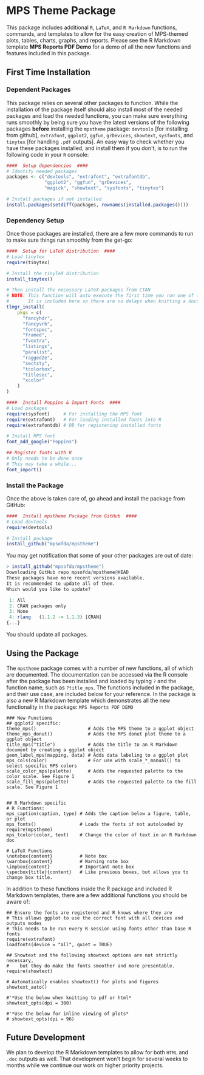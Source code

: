 # MPS Theme Package

This package includes additional `R`, `LaTeX`, and `R Markdown` functions, commands, and templates to allow for the easy creation of MPS-themed plots, tables, charts, graphs, and reports. Please see the R Markdown template **MPS Reports PDF Demo** for a demo of all the new functions and features included in this package. 

## First Time Installation
### Dependent Packages
This package relies on several other packages to function. While the installation of the package itself should also install most of the needed packages and load the needed functions, you can make sure everything runs smoothly by being sure you have the latest versions of the following packages **before** installing the `mpstheme` package: `devtools` [for installing from github], `extrafont`, `ggplot2`, `ggfun`, `grDevices`, `showtext`, `sysfonts`, and `tinytex` [for handling `.pdf` outputs]. An easy way to check whether you have these packages installed, and install them if you don't, is to run the following code in your `R` console:

```r
####  Setup dependencies  ####
# Identify needed packages
packages <- c("devtools", "extrafont", "extrafontdb",
              "ggplot2", "ggfun", "grDevices",
              "magick", "showtext", "sysfonts", "tinytex")

# Install packages if not installed
install.packages(setdiff(packages, rownames(installed.packages())))
```

### Dependency Setup

Once those packages are installed, there are a few more commands to run to make sure things run smoothly from the get-go:

```r
####  Setup for LaTeX distribution  ####
# Load tinytex
require(tinytex)

# Install the tinyTeX distribution
install_tinytex()

# Then install the necessary LaTeX packages from CTAN
# NOTE: This function will auto execute the first time you run one of the new R Markdown templates.
#       It is included here so there are no delays when knitting a document the first time.
tlmgr_install(
    pkgs = c(
      "fancyhdr",
      "fancyvrb",
      "fontspec",
      "framed",
      "fvextra",
      "listings",
      "paralist",
      "ragged2e",
      "sectsty",
      "tcolorbox",
      "titlesec",
      "xcolor"
    )
)

####  Install Poppins & Import Fonts  ####
# Load packages
require(sysfont)     # For installing the MPS font
require(extrafont)   # For loading installed fonts into R
require(extrafontdb) # DB for registering installed fonts

# Install MPS font
font_add_google("Poppins")

## Register fonts with R
# Only needs to be done once
# This may take a while...
font_import()
```

### Install the Package

Once the above is taken care of, go ahead and install the package from GitHub:

```r
####  Install mpstheme Package from GitHub  ####
# Load devtools
require(devtools)

# Install package
install_github("mpsofda/mpstheme")
```

You may get notification that some of your other packages are out of date:
```r
> install_github("mpsofda/mpstheme")
Downloading GitHub repo mpsofda/mpstheme@HEAD
These packages have more recent versions available.
It is recommended to update all of them.
Which would you like to update?

 1: All                            
 2: CRAN packages only             
 3: None                           
 4: rlang   (1.1.2 -> 1.1.3) [CRAN]
{...}
```
You should update all packages.

## Using the Package

The `mpstheme` package comes with a number of new functions, all of which are documented. The documentation can be accessed via the R console after the package has been installed and loaded by typing `?` and the function name, such as `?title_mps`. The functions included in the package, and their use case, are included below for your reference. In the package is also a new R Markdown template which demonstrates all the new functionality in the package: `MPS Reports PDF DEMO`

```
### New Functions
## ggplot2 specific:
theme_mps()                   # Adds the MPS theme to a ggplot object
theme_mps_donut()             # Adds the MPS donut plot theme to a ggplot object
title_mps("title")            # Adds the title to an R Markdown document by creating a ggplot object
geom_label_mps(mapping, data) # Adds data labeling to a ggplot plot
mps_cols(color)               # For use with scale_*_manual() to select specific MPS colors
scale_color_mps(palette)      # Adds the requested palette to the color scale. See Figure 1
scale_fill_mps(palette)       # Adds the requested palette to the fill scale. See Figure 1


## R Markdown specific
# R Functions:
mps_caption(caption, type) # Adds the caption below a figure, table, or plot
mps_fonts()                # Loads the fonts if not autoloaded by require(mpstheme)
mps_tcolor(color, text)    # Change the color of text in an R Markdown doc

# LaTeX Functions
\notebox{content}          # Note box
\warnbox{content}          # Warning note box
\impbox{content}           # Important note box
\specbox{title}{content}   # Like previous boxes, but allows you to change box title.
```

In addition to these functions inside the R package and included R Markdown templates, there are a few additional functions you should be aware of:

```
## Ensure the fonts are registered and R knows where they are
# This allows ggplot to use the correct font with all devices and outputs modes
# This needs to be run every R session using fonts other than base R fonts
require(extrafont)
loadfonts(device = "all", quiet = TRUE)

## Showtext and the following showtext options are not strictly necessary,
#    but they do make the fonts smoother and more presentable.
require(showtext)

# Automatically enables showtext() for plots and figures
showtext_auto() 

#'*Use the below when knitting to pdf or html*
showtext_opts(dpi = 300)

#'*Use the below for inline viewing of plots*
# showtext_opts(dpi = 96)

```

## Future Development

We plan to develop the R Markdown templates to allow for both `HTML` and `.doc` outputs as well. That development won't begin for several weeks to months while we continue our work on higher priority projects. 

